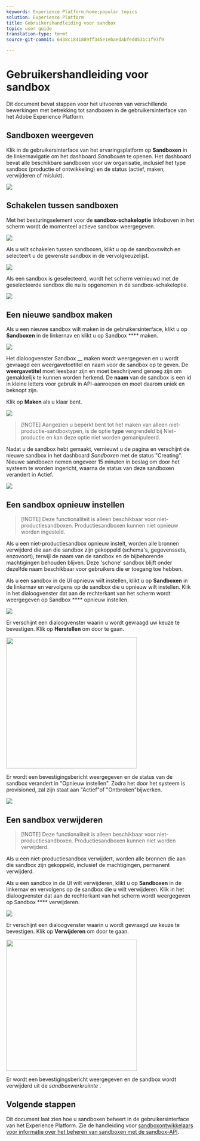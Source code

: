 ```yaml
---
keywords: Experience Platform;home;popular topics
solution: Experience Platform
title: Gebruikershandleiding voor sandbox
topic: user guide
translation-type: tm+mt
source-git-commit: 6438c1841889ff345e1ebaedabfed0531c1f97f9

---
```



# Gebruikershandleiding voor sandbox

Dit document bevat stappen voor het uitvoeren van verschillende bewerkingen met betrekking tot sandboxen in de gebruikersinterface van het Adobe Experience Platform.

## Sandboxen weergeven

Klik in de gebruikersinterface van het ervaringsplatform op **Sandboxen** in de linkernavigatie om het dashboard _Sandboxen_ te openen. Het dashboard bevat alle beschikbare sandboxen voor uw organisatie, inclusief het type sandbox (productie of ontwikkeling) en de status (actief, maken, verwijderen of mislukt).

![](../images/ui/sandboxes-tab.png)

## Schakelen tussen sandboxen

Met het besturingselement voor de **sandbox-schakeloptie** linksboven in het scherm wordt de momenteel actieve sandbox weergegeven.

![](../images/ui/sandbox-selector.png)

Als u wilt schakelen tussen sandboxen, klikt u op de sandboxswitch en selecteert u de gewenste sandbox in de vervolgkeuzelijst.

![](../images/ui/switch-sandbox.png)

Als een sandbox is geselecteerd, wordt het scherm vernieuwd met de geselecteerde sandbox die nu is opgenomen in de sandbox-schakeloptie.

![](../images/ui/sandbox-switched.png)

## Een nieuwe sandbox maken

Als u een nieuwe sandbox wilt maken in de gebruikersinterface, klikt u op **Sandboxen** in de linkernav en klikt u op Sandbox **** maken.

![](../images/ui/create-sandbox-button.png)

Het dialoogvenster Sandbox __ maken wordt weergegeven en u wordt gevraagd een weergavetoetitel en naam voor de sandbox op te geven. De **weergavetitel** moet leesbaar zijn en moet beschrijvend genoeg zijn om gemakkelijk te kunnen worden herkend. De **naam** van de sandbox is een id in kleine letters voor gebruik in API-aanroepen en moet daarom uniek en beknopt zijn.

Klik op **Maken** als u klaar bent.

![](../images/ui/create-sandbox-dialog.png)

>[!NOTE] Aangezien u beperkt bent tot het maken van alleen niet-productie-sandboxtypen, is de optie **type** vergrendeld bij Niet-productie en kan deze optie niet worden gemanipuleerd.

Nadat u de sandbox hebt gemaakt, vernieuwt u de pagina en verschijnt de nieuwe sandbox in het dashboard _Sandboxen_ met de status &quot;Creating&quot;. Nieuwe sandboxen nemen ongeveer 15 minuten in beslag om door het systeem te worden ingericht, waarna de status van deze sandboxen verandert in Actief.

![](../images/ui/sandbox-created.png)

## Een sandbox opnieuw instellen

>[!NOTE] Deze functionaliteit is alleen beschikbaar voor niet-productiesandboxen. Productiesandboxen kunnen niet opnieuw worden ingesteld.

Als u een niet-productiesandbox opnieuw instelt, worden alle bronnen verwijderd die aan die sandbox zijn gekoppeld (schema&#39;s, gegevenssets, enzovoort), terwijl de naam van de sandbox en de bijbehorende machtigingen behouden blijven. Deze &#39;schone&#39; sandbox blijft onder dezelfde naam beschikbaar voor gebruikers die er toegang toe hebben.

Als u een sandbox in de UI opnieuw wilt instellen, klikt u op **Sandboxen** in de linkernav en vervolgens op de sandbox die u opnieuw wilt instellen. Klik in het dialoogvenster dat aan de rechterkant van het scherm wordt weergegeven op Sandbox **** opnieuw instellen.

![](../images/ui/reset-sandbox-button.png)

Er verschijnt een dialoogvenster waarin u wordt gevraagd uw keuze te bevestigen. Klik op **Herstellen** om door te gaan.

<img src="../images/ui/reset-are-you-sure.png" width="350"><br>

Er wordt een bevestigingsbericht weergegeven en de status van de sandbox verandert in &quot;Opnieuw instellen&quot;. Zodra het door het systeem is provisioned, zal zijn staat aan &quot;Actief&quot;of &quot;Ontbroken&quot;bijwerken.

![](../images/ui/sandbox-resetting.png)

## Een sandbox verwijderen

>[!NOTE] Deze functionaliteit is alleen beschikbaar voor niet-productiesandboxen. Productiesandboxen kunnen niet worden verwijderd.

Als u een niet-productiesandbox verwijdert, worden alle bronnen die aan die sandbox zijn gekoppeld, inclusief de machtigingen, permanent verwijderd.

Als u een sandbox in de UI wilt verwijderen, klikt u op **Sandboxen** in de linkernav en vervolgens op de sandbox die u wilt verwijderen. Klik in het dialoogvenster dat aan de rechterkant van het scherm wordt weergegeven op Sandbox **** verwijderen.

![](../images/ui/delete-sandbox-button.png)

Er verschijnt een dialoogvenster waarin u wordt gevraagd uw keuze te bevestigen. Klik op **Verwijderen** om door te gaan.

<img src="../images/ui/delete-are-you-sure.png" width="350"><br>

Er wordt een bevestigingsbericht weergegeven en de sandbox wordt verwijderd uit de _sandboxwerkruimte_ .

## Volgende stappen

Dit document laat zien hoe u sandboxen beheert in de gebruikersinterface van het Experience Platform. Zie de handleiding voor [sandboxontwikkelaars voor informatie over het beheren van sandboxen met de sandbox-API](../api/getting-started.md).